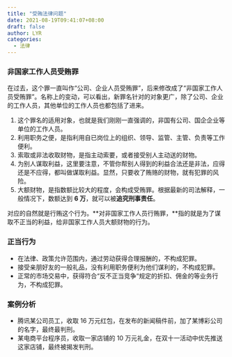 ```yaml
---
title: "受贿法律问题"
date: 2021-08-19T09:41:07+08:00
draft: false
author: LYR
categories: 
  - 法律
---
```


### 非国家工作人员受贿罪

在过去，这个罪一直叫作“公司、企业人员受贿罪”，后来修改成了“非国家工作人员受贿罪”。名称上的变动，可以看出，新罪名针对的对象更广，除了公司、企业的工作人员，其他单位的工作人员也都包括了进来。

1. 这个罪名的适用对象，也就是我们刚刚一直强调的，非国有公司、国企企业等单位的工作人员。
2. 利用职务之便，是指利用自已岗位上的组织、领导、监管、主管、负责等工作便利。
3. 索取或非法收取财物，是指主动索要，或者接受别人主动送的财物。
4. 为别人谋取利益，这里要注意，不管你帮别人得到的利益合法还是非法，应得还是不应得，都叫做谋取利益。显然，只要收了贿赂的财物，就有犯罪的风险。
5. 大额财物，是指数额比较大的程度，会构成受贿罪。根据最新的司法解释，一般情况下，数额达到 **6 万**，就可以被**追究刑事责任**。



对应的自然就是行贿这个行为。**对非国家工作人员行贿罪，**指的就是为了谋取不正当的利益，给非国家工作人员大额财物的行为。

### 正当行为

- 在法律、政策允许范围内，通过劳动获得合理报酬的，不构成犯罪。
- 接受亲朋好友的一般礼品，没有利用职务便利为他们谋利的，不构成犯罪。
- 正常的市场交易中，获得符合“反不正当竞争“规定的折扣、佣金的等业务行为，不构成犯罪。

### 案例分析



- 腾讯某公司员工，收取 16 万元红包，在发布的新闻稿件前，加了某博彩公司的名字，最终最判刑。
- 某电商平台程序员，收取一家店铺的 10 万元礼金，在双十一活动中优先推送这家店铺，最终被揭发判刑。













